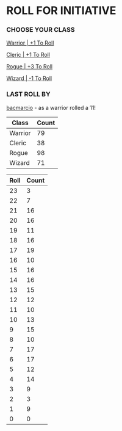 # ROLL FOR INITIATIVE
### CHOOSE YOUR CLASS

[Warrior | +1 To Roll](https://github.com/benjaminsampica/benjaminsampica/issues/new?title=roll%7Cwarrior&body=Just+click+%27Submit+new+issue%27.)

[Cleric | +1 To Roll](https://github.com/benjaminsampica/benjaminsampica/issues/new?title=roll%7Ccleric&body=Just+click+%27Submit+new+issue%27.)

[Rogue | +3 To Roll](https://github.com/benjaminsampica/benjaminsampica/issues/new?title=roll%7Crogue&body=Just+click+%27Submit+new+issue%27.)

[Wizard | -1 To Roll](https://github.com/benjaminsampica/benjaminsampica/issues/new?title=roll%7Cwizard&body=Just+click+%27Submit+new+issue%27.)
### LAST ROLL BY
[bacmarcio](https://www.github.com/bacmarcio) - as a warrior rolled a 11!

|Class|Count|
|-|-|
|Warrior|79|
|Cleric|38|
|Rogue|98|
|Wizard|71|

|Roll|Count|
|-|-|
|23|3
|22|7
|21|16
|20|16
|19|11
|18|16
|17|19
|16|10
|15|16
|14|16
|13|15
|12|12
|11|10
|10|13
|9|15
|8|10
|7|17
|6|17
|5|12
|4|14
|3|9
|2|3
|1|9
|0|0
